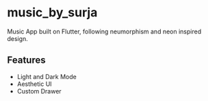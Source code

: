 # music_by_surja

Music App built on Flutter, following neumorphism and neon inspired design.

## Features
- Light and Dark Mode
- Aesthetic UI
- Custom Drawer
